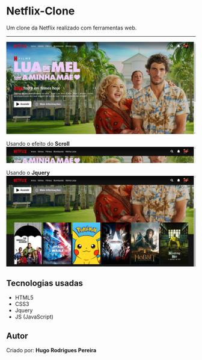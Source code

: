 # Netflix-Clone

Um clone da Netflix realizado com ferramentas web.

---

![netflix-clone](img/img001.png)

Usando o efeito do **Scroll**
![netflix-clone-2](img/img002.png)

Usando o **Jquery**
![netflix-clone-3](img/img003.png)

## Tecnologias usadas
- HTML5
- CSS3
- Jquery
- JS (JavaScript)

## Autor
Criado por: __Hugo Rodrigues Pereira__
